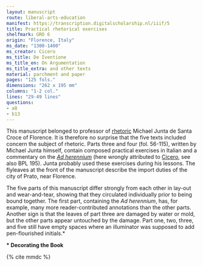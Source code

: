 ```yaml
---
layout: manuscript
route: liberal-arts-education
manifest: https://transcription.digitalscholarship.nl/iiif/5
title: Practical rhetorical exercises
shelfmark: GRO 6
origin: "Florence, Italy"
ms_date: "1300-1400"
ms_creator: Cicero
ms_title: De Iventione
ms_title_en: On Argumentation
ms_title_extra: and other texts
material: parchment and paper
pages: "125 fols."
dimensions: "262 x 195 mm"
columns: "1-2 col."
lines: "29-49 lines"
questions:
- a8
- b13
---
```


This manuscript belonged to professor of
[rhetoric](https://en.wikipedia.org/wiki/Rhetoric) Michael Junta de
Santa Croce of Florence. It is therefore no surprise that the five texts
included concern the subject of rhetoric. Parts three and four (fol.
56-115), written by Michael Junta himself, contain composed practical
exercises in Italian and a commentary on the [*Ad herennium*](https://en.wikipedia.org/wiki/Rhetorica_ad_Herennium) (here
wrongly attributed to [Cicero](https://en.wikipedia.org/wiki/Cicero),
see also BPL 195). Junta probably used these exercises during his
lessons. The flyleaves at the front of the manuscript describe the
import duties of the city of Prato, near Florence.

The five parts of this manuscript differ strongly from each other in
lay-out and wear-and-tear, showing that they circulated individually
prior to being bound together. The first part, containing the *Ad herennium*, has, for example, many more reader-contributed annotations
than the other parts. Another sign is that the leaves of part three are
damaged by water or mold, but the other parts appear untouched by the
damage. Part one, two, three, and five still have empty spaces where an
illuminator was supposed to add pen-flourished initials.\*

**\* Decorating the Book**

{% cite mmdc %}